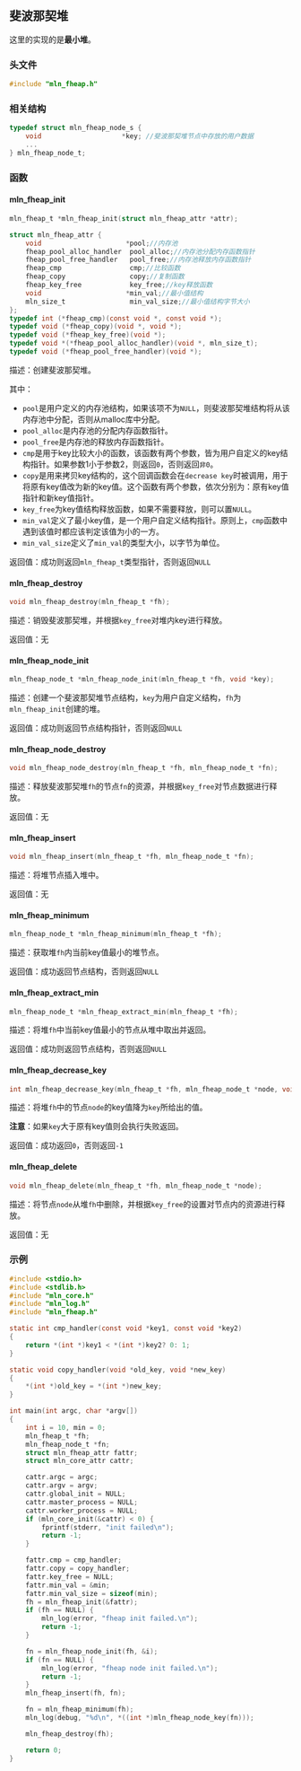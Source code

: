 ## 斐波那契堆

这里的实现的是**最小堆**。



### 头文件

```c
#include "mln_fheap.h"
```



### 相关结构

```c
typedef struct mln_fheap_node_s {
    void                    *key; //斐波那契堆节点中存放的用户数据
    ...
} mln_fheap_node_t;
```



### 函数



#### mln_fheap_init

```c
mln_fheap_t *mln_fheap_init(struct mln_fheap_attr *attr);

struct mln_fheap_attr {
    void                     *pool;//内存池
    fheap_pool_alloc_handler  pool_alloc;//内存池分配内存函数指针
    fheap_pool_free_handler   pool_free;//内存池释放内存函数指针
    fheap_cmp                 cmp;//比较函数
    fheap_copy                copy;//复制函数
    fheap_key_free            key_free;//key释放函数
    void                     *min_val;//最小值结构
    mln_size_t                min_val_size;//最小值结构字节大小
};
typedef int (*fheap_cmp)(const void *, const void *);
typedef void (*fheap_copy)(void *, void *);
typedef void (*fheap_key_free)(void *);
typedef void *(*fheap_pool_alloc_handler)(void *, mln_size_t);
typedef void (*fheap_pool_free_handler)(void *);
```

描述：创建斐波那契堆。

其中：

- `pool`是用户定义的内存池结构，如果该项不为`NULL`，则斐波那契堆结构将从该内存池中分配，否则从malloc库中分配。
- `pool_alloc`是内存池的分配内存函数指针。
- `pool_free`是内存池的释放内存函数指针。
- `cmp`是用于key比较大小的函数，该函数有两个参数，皆为用户自定义的key结构指针。如果参数1小于参数2，则返回`0`，否则返回`非0`。
- `copy`是用来拷贝key结构的，这个回调函数会在`decrease key`时被调用，用于将原有key值改为新的key值。这个函数有两个参数，依次分别为：原有key值指针和新key值指针。
- `key_free`为key值结构释放函数，如果不需要释放，则可以置`NULL`。
- `min_val`定义了最小key值，是一个用户自定义结构指针。原则上，`cmp`函数中遇到该值时都应该判定该值为小的一方。
- `min_val_size`定义了`min_val`的类型大小，以字节为单位。

返回值：成功则返回`mln_fheap_t`类型指针，否则返回`NULL`



#### mln_fheap_destroy

```c
void mln_fheap_destroy(mln_fheap_t *fh);
```

描述：销毁斐波那契堆，并根据`key_free`对堆内key进行释放。

返回值：无



#### mln_fheap_node_init

```c
mln_fheap_node_t *mln_fheap_node_init(mln_fheap_t *fh, void *key);
```

描述：创建一个斐波那契堆节点结构，`key`为用户自定义结构，`fh`为`mln_fheap_init`创建的堆。

返回值：成功则返回节点结构指针，否则返回`NULL`



#### mln_fheap_node_destroy

```c
void mln_fheap_node_destroy(mln_fheap_t *fh, mln_fheap_node_t *fn);
```

描述：释放斐波那契堆`fh`的节点`fn`的资源，并根据`key_free`对节点数据进行释放。

返回值：无



#### mln_fheap_insert

```c
void mln_fheap_insert(mln_fheap_t *fh, mln_fheap_node_t *fn);
```

描述：将堆节点插入堆中。

返回值：无



#### mln_fheap_minimum

```c
mln_fheap_node_t *mln_fheap_minimum(mln_fheap_t *fh);
```

描述：获取堆`fh`内当前key值最小的堆节点。

返回值：成功返回节点结构，否则返回`NULL`



#### mln_fheap_extract_min

```c
mln_fheap_node_t *mln_fheap_extract_min(mln_fheap_t *fh);
```

描述：将堆`fh`中当前key值最小的节点从堆中取出并返回。

返回值：成功则返回节点结构，否则返回`NULL`



#### mln_fheap_decrease_key

```c
int mln_fheap_decrease_key(mln_fheap_t *fh, mln_fheap_node_t *node, void *key);
```

描述：将堆`fh`中的节点`node`的key值降为`key`所给出的值。

**注意**：如果`key`大于原有key值则会执行失败返回。

返回值：成功返回`0`，否则返回`-1`



#### mln_fheap_delete

```c
void mln_fheap_delete(mln_fheap_t *fh, mln_fheap_node_t *node);
```

描述：将节点`node`从堆`fh`中删除，并根据`key_free`的设置对节点内的资源进行释放。

返回值：无



### 示例

```c
#include <stdio.h>
#include <stdlib.h>
#include "mln_core.h"
#include "mln_log.h"
#include "mln_fheap.h"

static int cmp_handler(const void *key1, const void *key2)
{
    return *(int *)key1 < *(int *)key2? 0: 1;
}

static void copy_handler(void *old_key, void *new_key)
{
    *(int *)old_key = *(int *)new_key;
}

int main(int argc, char *argv[])
{
    int i = 10, min = 0;
    mln_fheap_t *fh;
    mln_fheap_node_t *fn;
    struct mln_fheap_attr fattr;
    struct mln_core_attr cattr;

    cattr.argc = argc;
    cattr.argv = argv;
    cattr.global_init = NULL;
    cattr.master_process = NULL;
    cattr.worker_process = NULL;
    if (mln_core_init(&cattr) < 0) {
        fprintf(stderr, "init failed\n");
        return -1;
    }

    fattr.cmp = cmp_handler;
    fattr.copy = copy_handler;
    fattr.key_free = NULL;
    fattr.min_val = &min;
    fattr.min_val_size = sizeof(min);
    fh = mln_fheap_init(&fattr);
    if (fh == NULL) {
        mln_log(error, "fheap init failed.\n");
        return -1;
    }

    fn = mln_fheap_node_init(fh, &i);
    if (fn == NULL) {
        mln_log(error, "fheap node init failed.\n");
        return -1;
    }
    mln_fheap_insert(fh, fn);

    fn = mln_fheap_minimum(fh);
    mln_log(debug, "%d\n", *((int *)mln_fheap_node_key(fn)));

    mln_fheap_destroy(fh);

    return 0;
}
```

